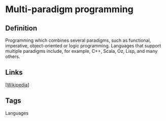# Multi-paradigm programming

## Definition
Programming which combines several paradigms, such as functional, imperative, object-oriented or logic programming. Languages that support multiple paradigms include, for example, C++, Scala, Oz, Lisp, and many others.

## Links


[[Wikipedia](http://en.wikipedia.org/wiki/Programming_paradigm#Multi-paradigm_programming_language)]

## Tags
Languages


